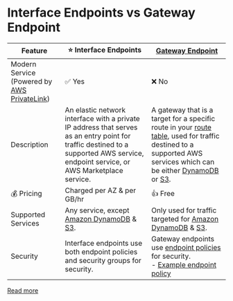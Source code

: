 # Interface Endpoints vs Gateway Endpoint

| Feature                                                                    | :star: Interface Endpoints                                                                                                                                                          | [Gateway Endpoint](https://docs.aws.amazon.com/vpc/latest/privatelink/gateway-endpoints.html)                                                                                                                                                                                                                                                                          |
|----------------------------------------------------------------------------|-------------------------------------------------------------------------------------------------------------------------------------------------------------------------------------|------------------------------------------------------------------------------------------------------------------------------------------------------------------------------------------------------------------------------------------------------------------------------------------------------------------------------------------------------------------------|
| Modern Service (Powered by [AWS PrivateLink](AWSPrivateLinkTechnology.md)) | :white_check_mark: Yes                                                                                                                                                              | :x: No                                                                                                                                                                                                                                                                                                                                                                 |
| Description                                                                | An elastic network interface with a private IP address that serves as an entry point for traffic destined to a supported AWS service, endpoint service, or AWS Marketplace service. | A gateway that is a target for a specific route in your [route table](../../../../2c_SecurityServices/2_InfraProtectionServices/VPC/RouteTables.md), used for traffic destined to a supported AWS services which can be either [DynamoDB](../../../../6_DatabaseServices/AmazonDynamoDB/Readme.md) or [S3](../../../../7_StorageServices/3_ObjectStorageS3/Readme.md). |
| :moneybag: Pricing                                                         | Charged per AZ & per GB/hr                                                                                                                                                          | :+1: Free                                                                                                                                                                                                                                                                                                                                                              |
| Supported Services                                                         | Any service, except [Amazon DynamoDB](../../../../6_DatabaseServices/AmazonDynamoDB/Readme.md) & [S3](../../../../7_StorageServices/3_ObjectStorageS3/Readme.md).                   | Only used for traffic targeted for [Amazon DynamoDB](../../../../6_DatabaseServices/AmazonDynamoDB/Readme.md) & [S3](../../../../7_StorageServices/3_ObjectStorageS3/Readme.md).                                                                                                                                                                                       |
| Security                                                                   | Interface endpoints use both endpoint policies and security groups for security.                                                                                                    | Gateway endpoints use [endpoint policies](../../../../2a_IdentityServices/AWSIAM/Readme.md) for security.<br/> - [Example endpoint policy](../../../../2a_IdentityServices/AWSIAM/samplePolicies/IdentityPolicies/vpcEndpointPolicy.json)                                                                                                                              |

[Read more](https://aws.amazon.com/blogs/architecture/choosing-your-vpc-endpoint-strategy-for-amazon-s3/)